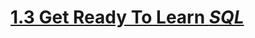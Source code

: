 # [1.3 Get Ready To Learn _SQL_](https://learning.oreilly.com/videos/learning-sql/9780134193700/9780134193700-LSQL_01_03/)
